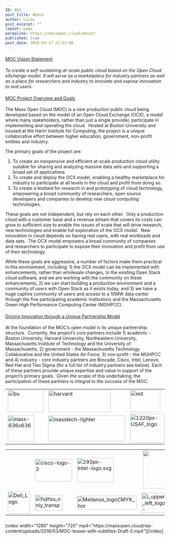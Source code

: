 ```yaml
---
ID: 662
post_title: About
author: Lucas
post_excerpt: ""
layout: page
permalink: https://massopen.cloud/about/
published: true
post_date: 2016-03-17 22:52:00
---
```

<h4><span style="text-decoration: underline"><span style="font-weight: 400">MOC Vision Statement</span></span></h4>
<em><span style="font-weight: 400"><span style="font-weight: 400">To create a self-sustaining at-scale public cloud based on the Open Cloud eXchange model. It will serve as a marketplace for industry partners as well as a place for researchers and industry to innovate and expose innovation to real users.</span></span></em>
<h4><span style="text-decoration: underline"><span style="font-weight: 400">MOC </span><span style="font-weight: 400">Project Overview and Goals</span></span></h4>
<span style="font-weight: 400">The Mass Open Cloud (MOC) is a new production public cloud being developed based on the model of an Open Cloud Exchange (OCX)</span><span style="font-weight: 400">, a model where many stakeholders, rather than just a single provider, participate in implementing and operating the cloud.  Hosted at Boston University and housed at the Hariri Institute for Computing, the project is a unique collaborative effort between higher education, government, non-profit entities and industry.</span>

<span style="font-weight: 400">The primary goals of the project are:</span>
<ol>
 	<li style="font-weight: 400"><span style="font-weight: 400">To create an inexpensive and efficient at-scale production cloud utility suitable for sharing and analyzing massive data sets and supporting a broad set of applications. </span></li>
 	<li style="font-weight: 400"><span style="font-weight: 400">To create and deploy the OCX model, enabling a healthy marketplace for industry to participate at all levels in the cloud and profit from doing so.</span></li>
 	<li style="font-weight: 400"><span style="font-weight: 400">To create a testbed for research in and prototyping of cloud technology, empowering a broad community of researchers, open source developers and companies to develop new cloud computing technologies.</span></li>
</ol>
<span style="font-weight: 400">These goals are not independent, but rely on each other.  Only a production cloud with a customer base and a revenue stream that covers its costs can grow to sufficient size to enable the issues of scale that will drive research, new technologies and enable full exploration of the OCX model.  New innovation in cloud depends on having real users, with real workloads and data sets.  The OCX model empowers a broad community of companies and researchers to participate to expose their innovation and profit from use of their technology. </span>

<span style="font-weight: 400">While these goals are aggressive, a number of factors make them practical in this environment, including: 1) the OCX model can be implemented with enhancements, rather than wholesale changes, to the existing Open Stack cloud software, and we are working with the community on these enhancements, 2) we can start building a production environment and a community of users with Open Stack as it exists today, and 3) we have a huge captive community of users and access to a 10MW data center through the five participating academic institutions and the Massachusetts Green High Performance Computing Center (MGHPCC). </span>
<h4><span style="text-decoration: underline"><span style="font-weight: 400">Driving Innovation through a Unique Partnership Model</span></span></h4>
<span style="font-weight: 400">At the foundation of the MOC’s open model is its unique partnership structure.  Currently, the project’s core partners include 1) academic - Boston University, Harvard University, Northeastern University, Massachusetts Institute of Technology and the University of Massachusetts; 2) government - the Massachusetts Technology Collaborative and the United States Air Force; 3) non-profit - the MGHPCC and 4) industry - core industry partners are Brocade, Cisco, Intel, Lenovo, Red Hat and Two Sigma (for a full list of industry partners see below). Each of these partners provide unique expertise and value in support of the project’s primary goals.  Given the scope of this undertaking, the participation of these partners is integral to the success of the MOC. </span>
<table>
<tbody>
<tr>
<td><a href="http://bu.edu"><img class="size-full wp-image-776 aligncenter" src="http://massopen.cloud/wp-content/uploads/2016/03/bu.jpg" alt="bu" width="112" height="70" /></a></td>
<td><a href="https://www.harvard.edu/"><img class="size-full wp-image-774 aligncenter" src="http://massopen.cloud/wp-content/uploads/2016/03/harvard.jpg" alt="harvard" width="197" height="70" /></a></td>
<td><a href="http://mit.edu"><img class="size-full wp-image-775 aligncenter" src="http://massopen.cloud/wp-content/uploads/2016/03/mit.jpg" alt="mit" width="95" height="70" /></a></td>
<td><a href="http://www.northeastern.edu/"><img class="size-medium wp-image-777 aligncenter" src="http://massopen.cloud/wp-content/uploads/2016/03/northeastern-300x62.jpg" alt="northeastern" width="300" height="62" /></a></td>
<td><a href="https://www.umass.edu/"><img class="size-full wp-image-778 aligncenter" src="http://massopen.cloud/wp-content/uploads/2016/03/umass.jpg" alt="umass" width="47" height="70" /></a></td>
</tr>
<tr>
<td><img class="wp-image-792 aligncenter" src="http://massopen.cloud/wp-content/uploads/2016/03/mass-636x636-300x300.png" alt="mass-636x636" width="83" height="83" /></td>
<td><a href="https://masstech.org/"><img class="wp-image-793 aligncenter" src="http://massopen.cloud/wp-content/uploads/2016/03/masstech-lighter-300x100.png" alt="masstech-lighter" width="243" height="81" /></a></td>
<td><a href="https://www.airforce.com/"><img class="wp-image-791 aligncenter" src="http://massopen.cloud/wp-content/uploads/2016/03/1220px-USAF_logo-300x252.png" alt="1220px-USAF_logo" width="108" height="91" /></a></td>
<td><a href="https://www.mghpcc.org/"><img class="size-full wp-image-773 aligncenter" src="http://massopen.cloud/wp-content/uploads/2016/03/MGHPCC.jpg" alt="MGHPCC" width="250" height="76" /></a></td>
<td></td>
</tr>
</tbody>
</table>
<table>
<tbody>
<tr>
<td></td>
<td><a href="https://www.cisco.com/"><img class="wp-image-781 aligncenter" src="http://massopen.cloud/wp-content/uploads/2016/03/cisco-logo-3-300x182.jpg" alt="cisco-logo-3" width="117" height="71" /></a></td>
<td><a href="https://www.intel.com/content/www/us/en/homepage.html"><img class="wp-image-780 aligncenter" src="http://massopen.cloud/wp-content/uploads/2016/03/293px-Intel-logo.svg.png" alt="293px-Intel-logo.svg" width="116" height="77" /></a></td>
<td> <img class="alignnone wp-image-3204 size-medium" src="https://massopen.cloud/wp-content/uploads/2016/03/na_logo_hrz_2c_rgb_lrg1-300x120.jpg" alt="" width="300" height="120" /></td>
<td><a href="https://www.redhat.com/en"><img class="wp-image-787 aligncenter" src="http://massopen.cloud/wp-content/uploads/2016/03/redhat-logo-273x300.jpg" alt="redhat-logo" width="79" height="87" /></a></td>
<td><a href="https://www.twosigma.com/"><img class="wp-image-785 aligncenter" src="http://massopen.cloud/wp-content/uploads/2016/03/TwoSigma-636x183-300x86.png" alt="TwoSigma-636x183" width="191" height="55" /></a></td>
</tr>
<tr>
<td><a href="http://www.dell.com/en-us/"><img class="wp-image-783 aligncenter" src="http://massopen.cloud/wp-content/uploads/2016/03/Dell_Logo-300x300.png" alt="Dell_Logo" width="70" height="70" /></a></td>
<td><a href="http://www.fujitsu.com/global/"><img class=" wp-image-784 aligncenter" src="http://massopen.cloud/wp-content/uploads/2016/03/fujitsu_only_transparent.png" alt="fujitsu_only_transparent" width="86" height="49" /></a></td>
<td><a href="http://www.mellanox.com/"><img class="wp-image-789 aligncenter" src="http://massopen.cloud/wp-content/uploads/2016/03/Mellanox_logoCMYK_hor.png" alt="Mellanox_logoCMYK_hor" width="188" height="44" /></a></td>
<td><a href="http://www.cambridgecomputer.com/web/"><img class="wp-image-782 aligncenter" src="http://massopen.cloud/wp-content/uploads/2016/03/i_upper_left_logo-e1437576266487.gif" alt="i_upper_left_logo-e1437576266487" width="81" height="63" /></a></td>
<td><a href="https://www.mathworks.com/"><img class="wp-image-790 aligncenter" src="http://massopen.cloud/wp-content/uploads/2016/03/Screen-Shot-2015-11-19-at-11.20.32-AM.png" alt="Screen-Shot-2015-11-19-at-11.20.32-AM" width="148" height="41" /></a></td>
<td></td>
</tr>
</tbody>
</table>
<h5 class="bu_collapsible"></h5>
[video width="1280" height="720" mp4="https://massopen.cloud/wp-content/uploads/2016/03/MOC-teaser-with-subtitles-Draft-3.mp4"][/video]

&nbsp;